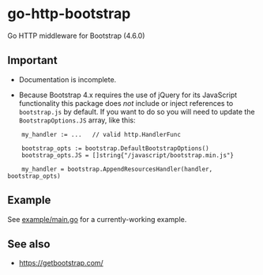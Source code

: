 # go-http-bootstrap

Go HTTP middleware for Bootstrap (4.6.0)

## Important

* Documentation is incomplete.

* Because Bootstrap 4.x requires the use of jQuery for its JavaScript functionality this package does _not_ include or inject references to `bootstrap.js` by default. If you want to do so you will need to update the `BootstrapOptions.JS` array, like this:

```
	my_handler := ...	// valid http.HandlerFunc
	
	bootstrap_opts := bootstrap.DefaultBootstrapOptions()
	bootstrap_opts.JS = []string{"/javascript/bootstrap.min.js"}

	my_handler = bootstrap.AppendResourcesHandler(handler, bootstrap_opts)
```

## Example

See [example/main.go](example/main.go) for a currently-working example.

## See also

* https://getbootstrap.com/
